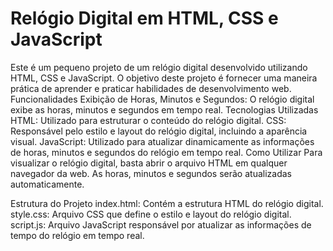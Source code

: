 # Relógio Digital em HTML, CSS e JavaScript

Este é um pequeno projeto de um relógio digital desenvolvido utilizando HTML, CSS e JavaScript. O objetivo deste projeto é fornecer uma maneira prática de aprender e praticar habilidades de desenvolvimento web.
Funcionalidades
Exibição de Horas, Minutos e Segundos: O relógio digital exibe as horas, minutos e segundos em tempo real.
Tecnologias Utilizadas
HTML: Utilizado para estruturar o conteúdo do relógio digital.
CSS: Responsável pelo estilo e layout do relógio digital, incluindo a aparência visual.
JavaScript: Utilizado para atualizar dinamicamente as informações de horas, minutos e segundos do relógio em tempo real.
Como Utilizar
Para visualizar o relógio digital, basta abrir o arquivo HTML em qualquer navegador da web. As horas, minutos e segundos serão atualizadas automaticamente.

Estrutura do Projeto
index.html: Contém a estrutura HTML do relógio digital.
style.css: Arquivo CSS que define o estilo e layout do relógio digital.
script.js: Arquivo JavaScript responsável por atualizar as informações de tempo do relógio em tempo real.
